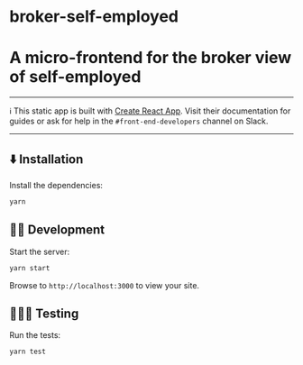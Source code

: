 # broker-self-employed

# A micro-frontend for the broker view of self-employed

---

ℹ️ This static app is built with [Create React App](https://facebook.github.io/create-react-app/). Visit their documentation for guides or ask for help in the `#front-end-developers` channel on Slack.

---

## ⬇️ Installation

Install the dependencies:

```sh
yarn
```

## 👷‍♀️ Development

Start the server:

```sh
yarn start
```

Browse to `http://localhost:3000` to view your site.

## 👩🏻‍🔬 Testing

Run the tests:

```sh
yarn test
```
